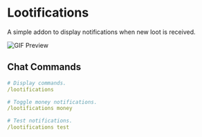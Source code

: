 # Lootifications

A simple addon to display notifications when new loot is received.

![GIF Preview](/.github/preview.gif?raw=true)

## Chat Commands

```yaml
# Display commands.
/lootifications

# Toggle money notifications.
/lootifications money

# Test notifications.
/lootifications test
```
